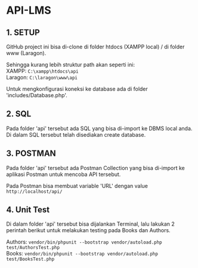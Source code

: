 # API-LMS

## 1. SETUP

GitHub project ini bisa di-clone di folder htdocs (XAMPP local) / di folder www (Laragon).

Sehingga kurang lebih struktur path akan seperti ini:  
XAMPP: `C:\xampp\htdocs\api `  
Laragon: `C:\laragon\www\api `

Untuk mengkonfigurasi koneksi ke database ada di folder 'includes/Database.php'.

## 2. SQL

Pada folder 'api' tersebut ada SQL yang bisa di-import ke DBMS local anda. Di dalam SQL tersebut telah disediakan create database.

## 3. POSTMAN

Pada folder 'api' tersebut ada Postman Collection yang bisa di-import ke aplikasi Postman untuk mencoba API tersebut.

Pada Postman bisa membuat variable 'URL' dengan value  
`http://localhost/api/`

## 4. Unit Test

Di dalam folder 'api' tersebut bisa dijalankan Terminal, lalu lakukan 2 perintah berikut untuk melakukan testing pada Books dan Authors.

Authors: `vendor/bin/phpunit --bootstrap vendor/autoload.php test/AuthorsTest.php `  
Books: `vendor/bin/phpunit --bootstrap vendor/autoload.php test/BooksTest.php `
